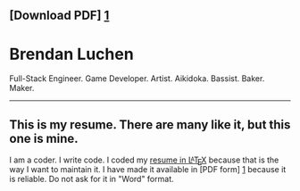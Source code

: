 ## [Download PDF] [1]

# Brendan Luchen

Full-Stack Engineer. Game Developer. Artist. Aikidoka. Bassist. Baker. Maker.

--------

## This is my resume. There are many like it, but this one is mine.
I am a coder. I write code. I coded my [resume in L<span style="text-transform: uppercase; font-size: 70%; margin-left: -0.36em; vertical-align: 0.3em; line-height: 0; margin-right: -0.15em;">a</span>T<span style="text-transform: uppercase; margin-left: -0.1667em; vertical-align: -0.5ex; line-height: 0; margin-right: -0.125em;">e</span>X][LaTeX] because that is the way I want to maintain it. I have made it available in [PDF form] [1] because it is reliable. Do not ask for it in "Word" format.

[1]: https://github.com/Cheezmeister/resume/raw/master/b_luchen_resume.pdf
[LaTeX]: https://github.com/Cheezmeister/resume/blob/master/b_luchen_resume.tex
